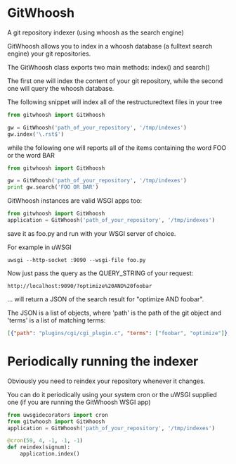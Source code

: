 GitWhoosh
=========

A git repository indexer (using whoosh as the search engine)

GitWhoosh allows you to index in a whoosh database (a fulltext search engine) your git repositories.

The GitWhoosh class exports two main methods: index() and search()

The first one will index the content of your git repository, while the second one will query
the whoosh database.

The following snippet will index all of the restructuredtext files in your tree

```python
from gitwhoosh import GitWhoosh

gw = GitWhoosh('path_of_your_repository', '/tmp/indexes')
gw.index('\.rst$')
```

while the following one will reports all of the items containing the word FOO or the word BAR

```python
from gitwhoosh import GitWhoosh

gw = GitWhoosh('path_of_your_repository', '/tmp/indexes')
print gw.search('FOO OR BAR')
```

GitWhoosh instances are valid WSGI apps too:

```python
from gitwhoosh import GitWhoosh
application = GitWhoosh('path_of_your_repository', '/tmp/indexes')
```

save it as foo.py and run with your WSGI server of choice.

For example in uWSGI

```
uwsgi --http-socket :9090 --wsgi-file foo.py
```

Now just pass the query as the QUERY_STRING of your request:

```
http://localhost:9090/?optimize%20AND%20foobar
```

... will return a JSON of the search result for "optimize AND foobar".

The JSON is a list of objects, where 'path' is the path of the git object and 'terms' is a list of matching terms:

```json
[{"path": "plugins/cgi/cgi_plugin.c", "terms": ["foobar", "optimize"]}, {"path": "plugins/python/python_plugin.c", "terms": ["foobar", "optimize"]}]
```

Periodically running the indexer
================================

Obviously you need to reindex your repository whenever it changes.

You can do it periodically using your system cron or the uWSGI supplied one (if you are running the GitWhoosh WSGI app)

```python
from uwsgidecorators import cron
from gitwhoosh import GitWhoosh
application = GitWhoosh('path_of_your_repository', '/tmp/indexes')

@cron(59, 4, -1, -1, -1)
def reindex(signum):
    application.index()
```